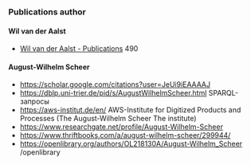 ### Publications author
#### Wil van der Aalst
- [Wil van der Aalst - Publications](https://www.ae-info.org/ae/Member/van_der_Aalst_Wil/Publications) 490 

#### August-Wilhelm Scheer
- https://scholar.google.com/citations?user=JeUi9iEAAAAJ
- https://dblp.uni-trier.de/pid/s/AugustWilhelmScheer.html SPARQL-запросы
- https://aws-institut.de/en/ AWS-Institute for Digitized Products and Processes (The August-Wilhelm Scheer The institute)
- https://www.researchgate.net/profile/August-Wilhelm-Scheer
- https://www.thriftbooks.com/a/august-wilhelm-scheer/299944/
- https://openlibrary.org/authors/OL218130A/August-Wilhelm_Scheer /openlibrary
